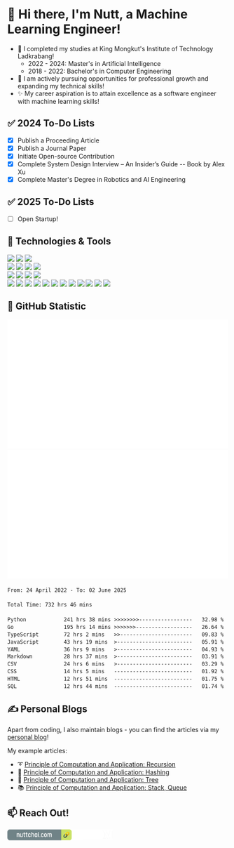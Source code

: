 # 💬 Hi there, I'm Nutt, a Machine Learning Engineer!

- 🔭 I completed my studies at King Mongkut's Institute of Technology Ladkrabang!
  - 2022 - 2024: Master's in Artificial Intelligence
  - 2018 - 2022: Bachelor's in Computer Engineering
- 🌱 I am actively pursuing opportunities for professional growth and expanding my technical skills!
- ✨ My career aspiration is to attain excellence as a software engineer with machine learning skills!

## ✅ 2024 To-Do Lists

- [x] Publish a Proceeding Article
- [x] Publish a Journal Paper
- [x] Initiate Open-source Contribution
- [x] Complete System Design Interview – An Insider’s Guide -- Book by Alex Xu
- [x] Complete Master's Degree in Robotics and AI Engineering

## ✅ 2025 To-Do Lists

- [ ] Open Startup!

## 🔧 Technologies & Tools

![](https://img.shields.io/badge/OS-Linux-informational?style=flat&logo=linux&logoColor=white&color=2bbc8a)
![](https://img.shields.io/badge/Editor-VScode-informational?style=flat&logo=VisualStudioCode&logoColor=white&color=2bbc8a)
![](https://img.shields.io/badge/Cloud-AWS-informational?style=flat&logo=amazonaws&logoColor=white&color=2bbc8a)
<br />
![](https://img.shields.io/badge/Code-Python-informational?style=flat&logo=python&logoColor=white&color=3a9bdc)
![](https://img.shields.io/badge/Code-JavaScript-informational?style=flat&logo=javascript&logoColor=white&color=3a9bdc)
![](https://img.shields.io/badge/Code-CSharp-informational?style=flat&logo=csharp&logoColor=white&color=3a9bdc)
![](https://img.shields.io/badge/Code-Golang-informational?style=flat&logo=go&logoColor=white&color=3a9bdc)
<br />
![](https://img.shields.io/badge/Framework-Node.js-informational?style=flat&logo=node.js&logoColor=white&color=ff781f)
![](https://img.shields.io/badge/Framework-.NET-informational?style=flat&logo=.net&logoColor=white&color=ff781f)
![](https://img.shields.io/badge/Framework-Angular-informational?style=flat&logo=angular&logoColor=white&color=ff781f)
![](https://img.shields.io/badge/Framework-React-informational?style=flat&logo=react&logoColor=white&color=ff781f)
<br />
![](https://img.shields.io/badge/Tools-Git-informational?style=flat&logo=git&logoColor=white&color=957dad)
![](https://img.shields.io/badge/Tools-MySQL-informational?style=flat&logo=mysql&logoColor=white&color=957dad)
![](https://img.shields.io/badge/Tools-PostgreSQL-informational?style=flat&logo=postgresql&logoColor=white&color=957dad)
![](https://img.shields.io/badge/Tools-MongoDB-informational?style=flat&logo=mongodb&logoColor=white&color=957dad)
![](https://img.shields.io/badge/Tools-Redis-informational?style=flat&logo=redis&logoColor=white&color=957dad)
![](https://img.shields.io/badge/Tools-Docker-informational?style=flat&logo=docker&logoColor=white&color=957dad)
![](https://img.shields.io/badge/Tools-Kubernetes-informational?style=flat&logo=kubernetes&logoColor=white&color=957dad)
![](https://img.shields.io/badge/Tools-Jenkins-informational?style=flat&logo=jenkins&logoColor=white&color=957dad)
![](https://img.shields.io/badge/Tools-GitHub_Actions-informational?style=flat&logo=githubactions&logoColor=white&color=957dad)
![](https://img.shields.io/badge/Tools-Ansible-informational?style=flat&logo=ansible&logoColor=white&color=957dad)
![](https://img.shields.io/badge/Tools-Prometheus-informational?style=flat&logo=prometheus&logoColor=white&color=957dad)
![](https://img.shields.io/badge/Tools-Grafana-informational?style=flat&logo=grafana&logoColor=white&color=957dad)

## 👯 GitHub Statistic

![](https://raw.githubusercontent.com/nuttchai/github-stats/master/generated/overview.svg#gh-dark-mode-only)
![](https://raw.githubusercontent.com/nuttchai/github-stats/master/generated/languages.svg#gh-dark-mode-only)

<!--START_SECTION:waka-->

```txt
From: 24 April 2022 - To: 02 June 2025

Total Time: 732 hrs 46 mins

Python            241 hrs 38 mins >>>>>>>>-----------------   32.98 %
Go                195 hrs 14 mins >>>>>>>------------------   26.64 %
TypeScript        72 hrs 2 mins   >>-----------------------   09.83 %
JavaScript        43 hrs 19 mins  >------------------------   05.91 %
YAML              36 hrs 9 mins   >------------------------   04.93 %
Markdown          28 hrs 37 mins  >------------------------   03.91 %
CSV               24 hrs 6 mins   >------------------------   03.29 %
CSS               14 hrs 5 mins   -------------------------   01.92 %
HTML              12 hrs 51 mins  -------------------------   01.75 %
SQL               12 hrs 44 mins  -------------------------   01.74 %
```

<!--END_SECTION:waka-->

## &#x270d; Personal Blogs

Apart from coding, I also maintain blogs - you can find the articles via my [personal blog][medium]!

My example articles:

- ➰ [Principle of Computation and Application: Recursion](https://medium.com/@nuttchai/principle-of-computation-and-application-recursion-39ebf1fe0d88)
- 🔑 [Principle of Computation and Application: Hashing](https://medium.com/@nuttchai/principle-of-computation-and-application-hash-6965f15de2a0)
- 🌳 [Principle of Computation and Application: Tree](https://medium.com/@nuttchai/principle-of-computation-and-application-tree-1aaaefa51fdb)
- 📚 [Principle of Computation and Application: Stack, Queue](https://medium.com/@nuttchai/principle-of-computation-and-application-stack-queue-37bbbb754a13)

## 📫 Reach Out!

[<img align="left" alt="nuttchai.com" height="24.5px" src="./icons/nuttchai-web-btn.png" />][website-custom-icon]
[<img align="left" alt="nuttchai.com" height="24.5px" src="./icons/world.png" />][website]
[<img align="left" alt="nuttchai | GitLab" height="23px" src="./icons/gitlab.png" />][gitlab]
[<img align="left" alt="nuttchai | LinkedIn" height="23px" src="./icons/linkedin.png" />][linkedin]
[<img align="left" alt="nuttchai | Medium" height="23px" src="./icons/medium.png" />][medium]

[website-custom-icon]: https://www.nuttchai.com
[website]: https://www.nuttchai.com
[gitlab]: https://gitlab.com/nuttchai
[linkedin]: https://www.linkedin.com/in/nuttchai/
[medium]: https://medium.com/@nuttchai

<!--
**nuttchai/nuttchai** is a ✨ _special_ ✨ repository because its `README.md` (this file) appears on your GitHub profile.

Here are some ideas to get you started:

- 🔭 I’m currently working on ...
- 🌱 I’m currently learning ...
- 👯 I’m looking to collaborate on ...
- 🤔 I’m looking for help with ...
- 💬 Ask me about ...
- 📫 How to reach me: ...
- 😄 Pronouns: ...
- ⚡ Fun fact: ...
-->
